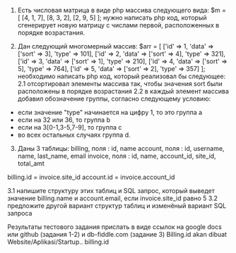 1. Есть числовая матрица в виде php массива следующего вида: 
$m = [ 
[4, 1, 7], 
[8, 3, 2], 
[2, 9, 5] 
]; 
нужно написать php код, который сгенерирует новую матрицу с числами первой, расположенных в порядке возрастания. 

2. Дан следующий многомерный массив: 
$arr = [ 
['id' => 1, 'data' => ['sort' => 3], 'type' => 101], 
['id' => 2, 'data' => ['sort' => 4], 'type' => 321], 
['id' => 3, 'data' => ['sort' => 1], 'type' => 210], 
['id' => 4, 'data' => ['sort' => 5], 'type' => 764], 
['id' => 5, 'data' => ['sort' => 2], 'type' => 357] 
]; 
необходимо написать php код, который реализовал бы следующее: 
2.1 отсортировал элементы массива так, чтобы значения sort были расположены в порядке возрастания 
2.2 в каждый элемент массива добавил обозначение группы, согласно следующему условию: 
- если значение "type" начинается на цифру 1, то это группа a 
- если на 32 или 36, то группа b 
- если на 3[0-1,3-5,7-9], то группа c 
- во всех остальных случаях группа d. 

3. Даны 3 таблицы: 
billing, поля : id, name 
account, поля : id, username, name, last_name, email 
invoice, поля : id, name, account_id, site_id, total_amt 

billing.id = invoice.site_id 
account.id = invoice.account_id 

3.1 напишите структуру этих таблиц и SQL запрос, который выведет значение billing.name и account.email, если invoice.site_id равно 5 
3.2 предложите другой вариант структур таблиц и изменёный вариант SQL запроса 

Результаты тестового задания прислать в виде ссылок на google docs или github (задания 1-2) и db-fiddle.com (задание 3)
Billing.id akan dibuat Website/Aplikasi/Startup..
billing.id